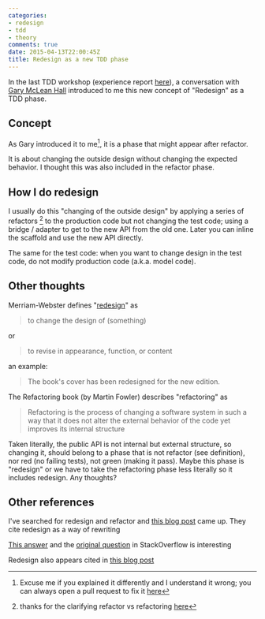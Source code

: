 ```yaml
---
categories:
- redesign
- tdd
- theory
comments: true
date: 2015-04-13T22:00:45Z
title: Redesign as a new TDD phase
---
```


In the last TDD workshop (experience report [here](../../../../2015/04/12/jason-gorman-tdd-intensive-workshop)), a conversation with [Gary McLean Hall][gary] introduced to me this new concept of "Redesign" as a TDD phase.

## Concept

As Gary introduced it to me[^1], it is a phase that might appear after refactor.

It is about changing the outside design without changing the expected behavior. I thought this was also included in the refactor phase.

## How I do redesign

I usually do this "changing of the outside design" by applying a series of refactors [^2] to the production code but not changing the test code; using a bridge / adapter to get to the new API from the old one. Later you can inline the scaffold and use the new API directly.

The same for the test code: when you want to change design in the test code, do not modify production code (a.k.a. model code).

## Other thoughts

Merriam-Webster defines "[redesign][dictionary]" as

> to change the design of (something)

or

> to revise in appearance, function, or content

an example: 

> The book's cover has been redesigned for the new edition.

The Refactoring book (by Martin Fowler) describes "refactoring" as

> Refactoring is the process of changing a software system in such a way that it does not alter the external behavior of the code yet improves its internal structure

Taken literally, the public API is not internal but external structure, so changing it, should belong to a phase that is not refactor (see definition), nor red (no failing tests), not green (making it pass). Maybe this phase is "redesign" or we have to take the refactoring phase less literally so it includes redesign. Any thoughts?

## Other references

I've searched for redesign and refactor and [this blog post][refactoring-not-redesign] came up. They cite redesign as a way of rewriting

[This answer](http://stackoverflow.com/a/80758/1181094) and the [original question](http://stackoverflow.com/a/80758/1181094) in StackOverflow is interesting

Redesign also appears cited in [this blog post](http://blog.testdouble.com/posts/2014-01-25-the-failures-of-intro-to-tdd.html)


[gary]: http://twitter.com/@garymcleanhall
[refactoring-not-redesign]: https://practicingruby.com/articles/refactoring-is-not-redesign
[dictionary]: http://www.merriam-webster.com/dictionary/redesign

[^1]: Excuse me if you explained it differently and I understand it wrong; you can always open a pull request to fix it [here](https://github.com/alvarogarcia7/blog_source/tree/source/source/_posts)

[^2]: thanks for the clarifying refactor vs refactoring [here](http://blog.4mm.co.uk/2012/12/11/pet-peeve-726.html)